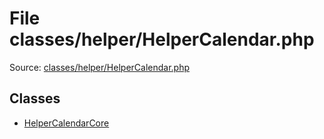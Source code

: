 File classes/helper/HelperCalendar.php
=========

Source: [classes/helper/HelperCalendar.php](https://github.com/PrestaShop/PrestaShop/blob/1.6.1.2/classes/helper/HelperCalendar.php)


Classes
-------

* [HelperCalendarCore](class.HelperCalendarCore.md)

